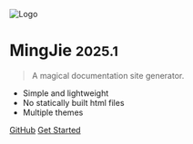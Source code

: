 <!-- _coverpage.md -->

![Logo](https://ooo.0x0.ooo/2025/01/12/OEjAIM.th.png)

# MingJie <small>2025.1</small>

> A magical documentation site generator.

- Simple and lightweight
- No statically built html files
- Multiple themes

[GitHub](https://github.com/tianhukj/docs-cli/)
[Get Started](README-OV-FILE.md)
